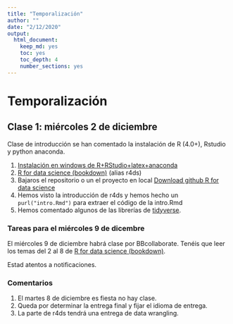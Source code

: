```yaml
---
title: "Temporalización"
author: ""
date: "2/12/2020"
output: 
  html_document: 
    keep_md: yes
    toc: yes
    toc_depth: 4
    number_sections: yes
---
```


# Temporalización

##  Clase 1: miércoles  2 de diciembre


Clase de introducción se han comentado la instalación de R (4.0+), Rstudio y python anaconda.

1. [Instalación  en windows de R+RStudio+latex+anaconda](https://www.youtube.com/watch?v=Btzq6Kzc0fE&feature=youtu.be)
2. [R for data science (bookdown)](https://r4ds.had.co.nz/) (alias r4ds)
3. Bajaros el repositorio o un el proyecto  en local [Download github R for data science](https://github.com/hadley/r4ds)
4. Hemos visto la introducción  de r4ds y hemos hecho un `purl("intro.Rmd")` para extraer el código de la intro.Rmd
5. Hemos comentado algunos de las librerías de [tidyverse](https://www.tidyverse.org/).

### Tareas para el miércoles 9 de dicembre

El miércoles 9 de diciembre habrá clase por BBcollaborate.
Tenéis que leer los temas  del  2 al 8 de  [R for data science (bookdown)](https://r4ds.had.co.nz/).

Estad atentos a notificaciones.

### Comentarios
 1. El martes 8 de diciembre es fiesta no hay clase.
 2. Queda por determinar la entrega final y fijar el idioma de entrega.
 3. La parte de r4ds  tendrá una entrega de data wrangling.

 
